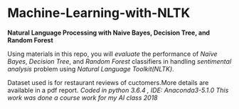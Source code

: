 # Machine-Learning-with-NLTK
**Natural Language Processing with Naive Bayes, Decision Tree, and Random Forest**

Using materials in this repo, you will *evaluate* the performance of *Naïve Bayes*, *Decision Tree*, and *Random Forest* classifiers in handling *sentimental analysis* problem using *Natural Language Toolkit(NLTK)*.

Dataset used is for restaurant reviews of cuctomers.More details are available in a pdf report.
*Coded in python 3.6.4 , IDE: Anaconda3-5.1.0* 
*This work was done a course work for my AI class 2018*
